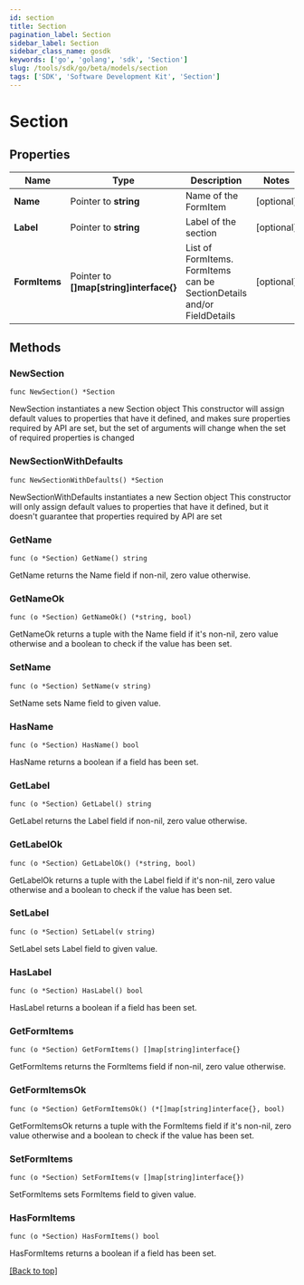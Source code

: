 ```yaml
---
id: section
title: Section
pagination_label: Section
sidebar_label: Section
sidebar_class_name: gosdk
keywords: ['go', 'golang', 'sdk', 'Section'] 
slug: /tools/sdk/go/beta/models/section
tags: ['SDK', 'Software Development Kit', 'Section']
---
```


# Section

## Properties

Name | Type | Description | Notes
------------ | ------------- | ------------- | -------------
**Name** |  Pointer to **string** | Name of the FormItem | [optional] 
**Label** |  Pointer to **string** | Label of the section | [optional] 
**FormItems** |  Pointer to **[]map[string]interface{}** | List of FormItems. FormItems can be SectionDetails and/or FieldDetails | [optional] 

## Methods

### NewSection

`func NewSection() *Section`

NewSection instantiates a new Section object
This constructor will assign default values to properties that have it defined,
and makes sure properties required by API are set, but the set of arguments
will change when the set of required properties is changed

### NewSectionWithDefaults

`func NewSectionWithDefaults() *Section`

NewSectionWithDefaults instantiates a new Section object
This constructor will only assign default values to properties that have it defined,
but it doesn't guarantee that properties required by API are set

### GetName

`func (o *Section) GetName() string`

GetName returns the Name field if non-nil, zero value otherwise.

### GetNameOk

`func (o *Section) GetNameOk() (*string, bool)`

GetNameOk returns a tuple with the Name field if it's non-nil, zero value otherwise
and a boolean to check if the value has been set.

### SetName

`func (o *Section) SetName(v string)`

SetName sets Name field to given value.

### HasName

`func (o *Section) HasName() bool`

HasName returns a boolean if a field has been set.

### GetLabel

`func (o *Section) GetLabel() string`

GetLabel returns the Label field if non-nil, zero value otherwise.

### GetLabelOk

`func (o *Section) GetLabelOk() (*string, bool)`

GetLabelOk returns a tuple with the Label field if it's non-nil, zero value otherwise
and a boolean to check if the value has been set.

### SetLabel

`func (o *Section) SetLabel(v string)`

SetLabel sets Label field to given value.

### HasLabel

`func (o *Section) HasLabel() bool`

HasLabel returns a boolean if a field has been set.

### GetFormItems

`func (o *Section) GetFormItems() []map[string]interface{}`

GetFormItems returns the FormItems field if non-nil, zero value otherwise.

### GetFormItemsOk

`func (o *Section) GetFormItemsOk() (*[]map[string]interface{}, bool)`

GetFormItemsOk returns a tuple with the FormItems field if it's non-nil, zero value otherwise
and a boolean to check if the value has been set.

### SetFormItems

`func (o *Section) SetFormItems(v []map[string]interface{})`

SetFormItems sets FormItems field to given value.

### HasFormItems

`func (o *Section) HasFormItems() bool`

HasFormItems returns a boolean if a field has been set.


[[Back to top]](#) 


